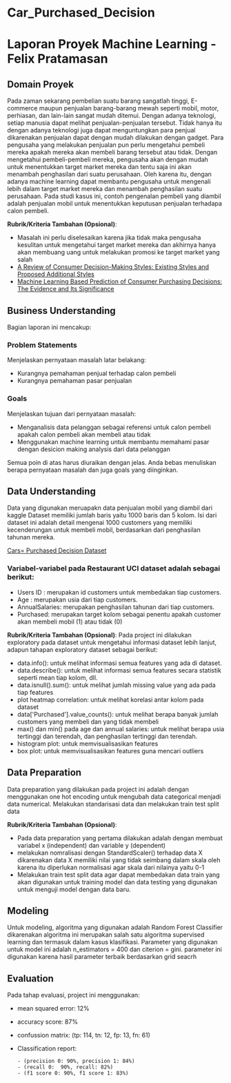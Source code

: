 # Car_Purchased_Decision
# Laporan Proyek Machine Learning - Felix Pratamasan

## Domain Proyek

Pada zaman sekarang pembelian suatu barang sangatlah tinggi, E-commerce maupun penjualan barang-barang mewah seperti mobil, motor, perhiasan, dan lain-lain sangat mudah ditemui. 
Dengan adanya teknologi, setiap manusia dapat melihat penjualan-penjualan tersebut. Tidak hanya itu dengan adanya teknologi juga dapat menguntungkan para penjual
dikarenakan penjualan dapat dengan mudah dilakukan dengan gadget. Para pengusaha yang melakukan penjualan pun perlu mengetahui pembeli mereka apakah mereka akan membeli
barang tersebut atau tidak. Dengan mengetahui pembeli-pembeli mereka, pengusaha akan dengan mudah untuk menentukkan target market mereka dan tentu saja ini akan menambah
penghasilan dari suatu perusahaan. Oleh karena itu, dengan adanya machine learning dapat membantu pengusaha untuk mengenali lebih dalam target market mereka dan menambah penghasilan suatu perusahaan.
Pada studi kasus ini, contoh pengenalan pembeli yang diambil adalah penjualan mobil untuk menentukkan keputusan penjualan terhadapa calon pembeli.

**Rubrik/Kriteria Tambahan (Opsional)**:
- Masalah ini perlu diselesaikan karena jika tidak maka pengusaha kesulitan untuk mengetahui target market mereka dan akhirnya hanya akan membuang uang untuk melakukan promosi ke target market yang salah
- [A Review of Consumer Decision-Making Styles: Existing Styles and Proposed Additional Styles](https://www.researchgate.net/publication/351251984_A_Review_of_Consumer_Decision-Making_Styles_Existing_Styles_and_Proposed_Additional_Styles)
- [Machine Learning Based Prediction of Consumer Purchasing Decisions: The Evidence and Its Significance](https://core.ac.uk/download/pdf/158368656.pdf)

## Business Understanding

Bagian laporan ini mencakup:

### Problem Statements

Menjelaskan pernyataan masalah latar belakang:
- Kurangnya pemahaman penjual terhadap calon pembeli
- Kurangnya pemahaman pasar penjualan

### Goals

Menjelaskan tujuan dari pernyataan masalah:
- Menganalisis data pelanggan sebagai referensi untuk calon pembeli apakah calon pembeli akan membeli atau tidak
- Menggunakan machine learning untuk membantu memahami pasar dengan desicion making analysis dari data pelanggan

Semua poin di atas harus diuraikan dengan jelas. Anda bebas menuliskan berapa pernyataan masalah dan juga goals yang diinginkan.

## Data Understanding

Data yang digunakan meruapakn data penjualan mobil yang diambil dari kaggle Dataset memiliki jumlah baris yaitu 1000 baris dan 5 kolom. Isi dari dataset ini adalah detail mengenai 1000 customers yang memiliki kecenderungan untuk membeli mobil, berdasarkan dari penghasilan tahunan mereka.

[Cars= Purchased Decision Dataset](https://www.kaggle.com/datasets/gabrielsantello/cars-purchase-decision-dataset) 

### Variabel-variabel pada Restaurant UCI dataset adalah sebagai berikut:
- Users ID : merupakan id customers untuk membedakan tiap customers.
- Age : merupakan usia dari tiap customers.
- AnnualSalaries: merupakan penghasilan tahunan dari tiap customers.
- Purchased: merupakan target kolom sebagai penentu apakah customer akan membeli mobil (1) atau tidak (0) 

**Rubrik/Kriteria Tambahan (Opsional)**:
Pada project ini dilakukan exploratory pada dataset untuk mengetahui informasi dataset lebih lanjut, adapun tahapan exploratory dataset sebagai berikut:

- data.info(): untuk melihat informasi semua features yang ada di dataset.
- data.describe(): untuk melihat informasi semua features secara statistik seperti mean tiap kolom, dll.
- data.isnull().sum(): untuk melihat jumlah missing value yang ada pada tiap features
- plot heatmap correlation: untuk melihat korelasi antar kolom pada dataset
- data['Purchased'].value_counts(): untuk melihat berapa banyak jumlah customers yang membeli dan yang tidak membeli
- max() dan min() pada age dan annual salaries: untuk melihat berapa usia tertinggi dan terendah, dan penghasilan tertinggi dan terendah.
- histogram plot: untuk memvisualisasikan features
- box plot: untuk memvisualisasikan features guna mencari outliers

## Data Preparation
Data preparation yang dilakukan pada project ini adalah dengan menggunakan one hot encoding untuk mengubah data categorical menjadi data numerical. Melakukan standarisasi data dan melakukan train test split data 

**Rubrik/Kriteria Tambahan (Opsional)**: 
- Pada data preparation yang pertama dilakukan adalah dengan membuat variabel x (independent) dan variable y (dependent)
- melakukan nomralisasi dengan StandardScaler() terhadap data X dikarenakan data X memiliki nilai yang tidak seimbang dalam skala oleh karena itu diperlukan normalisasi agar skala dari nilainya yaitu 0-1
- Melakukan train test split data agar dapat membedakan data train yang akan digunakan untuk training model dan data testing yang digunakan untuk menguji model dengan data baru.

## Modeling
Untuk modeling, algoritma yang digunakan adalah Random Forest Classifier dikarenakan algoritma ini merupakan salah satu algoritma supervised learning dan termasuk dalam kasus klasifikasi. Parameter yang digunakan untuk model ini adalah n_estimators = 400 dan citerion = gini. parameter ini digunakan karena hasil parameter terbaik berdasarkan grid seacrh

## Evaluation
Pada tahap evaluasi, project ini menggunakan:
- mean squared error: 12%
- accuracy score: 87%
- confussion matrix: (tp: 114, tn: 12, fp: 13, fn: 61)
- Classification report: 
      
      - (precision 0: 90%, precision 1: 84%)
      - (recall 0:  90%, recall: 82%)
      - (f1 score 0: 90%, f1 score 1: 83%)
